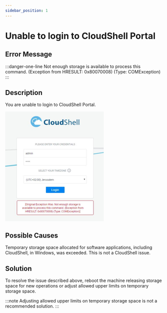 ```yaml
---
sidebar_position: 1
---
```


# Unable to login to CloudShell Portal

## Error Message

:::danger-one-line
Not enough storage is available to process this command. (Exception from HRESULT: 0x80070008) (Type: COMException)
:::
## Description

You are unable to login to CloudShell Portal.

![](/Images/Troubleshoot/CloudShell-Portal_315x351.png)

## Possible Causes

Temporary storage space allocated for software applications, including CloudShell, in Windows, was exceeded. This is not a CloudShell issue.

## Solution

To resolve the issue described above, reboot the machine releasing storage space for new operations or adjust allowed upper limits on temporary storage space.

:::note
Adjusting allowed upper limits on temporary storage space is not a recommended solution.
:::
